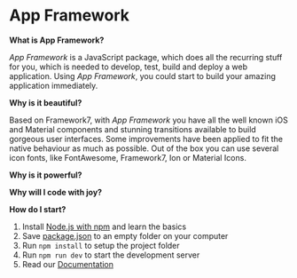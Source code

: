 # App Framework

**What is App Framework?**

*App Framework* is a JavaScript package, which does all the recurring stuff for you, which is needed to develop, test, build and deploy a web application. Using *App Framework*, you could start to build your amazing application immediately.

**Why is it beautiful?**

Based on Framework7, with *App Framework* you have all the well known iOS and Material components and stunning transitions available to build gorgeous user interfaces. Some improvements have been applied to fit the native behaviour as much as possible. Out of the box you can use several icon fonts, like FontAwesome, Framework7, Ion or Material Icons.

**Why is it powerful?**

**Why will I code with joy?**

**How do I start?**

1. Install [Node.js with npm](https://docs.npmjs.com/getting-started/what-is-npm) and learn the basics
2. Save [package.json](https://raw.githubusercontent.com/scriptPilot/app-framework/master/demo-app/package.json) to an empty folder on your computer
3. Run `npm install` to setup the project folder
4. Run `npm run dev` to start the development server
5. Read our [Documentation](DOCUMENTATION.md)
